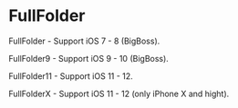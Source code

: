 # FullFolder

FullFolder - Support iOS 7 - 8 (BigBoss).

FullFolder9 - Support iOS 9 - 10 (BigBoss).

FullFolder11 - Support iOS 11 - 12.

FullFolderX  - Support iOS 11 - 12 (only iPhone X and hight).
